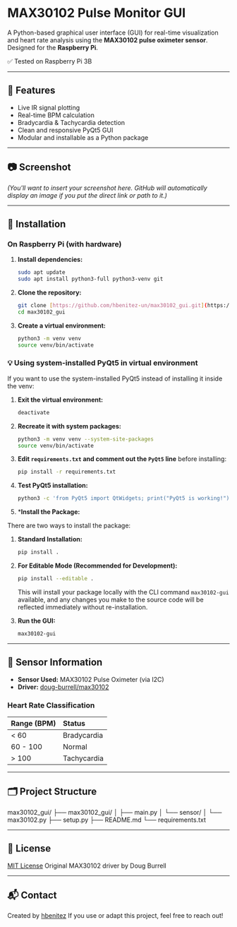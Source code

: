 # MAX30102 Pulse Monitor GUI

A Python-based graphical user interface (GUI) for real-time visualization and heart rate analysis using the **MAX30102 pulse oximeter sensor**. Designed for the **Raspberry Pi**.

✅ Tested on Raspberry Pi 3B

---

## 🚀 Features

* Live IR signal plotting
* Real-time BPM calculation
* Bradycardia & Tachycardia detection
* Clean and responsive PyQt5 GUI
* Modular and installable as a Python package

---

## 📷 Screenshot

*(You'll want to insert your screenshot here. GitHub will automatically display an image if you put the direct link or path to it.)*

---

## 💾 Installation

### On Raspberry Pi (with hardware)

1.  **Install dependencies:**

    ```bash
    sudo apt update
    sudo apt install python3-full python3-venv git
    ```

2.  **Clone the repository:**

    ```bash
    git clone [https://github.com/hbenitez-un/max30102_gui.git](https://github.com/hbenitez-un/max30102_gui.git)
    cd max30102_gui
    ```

3.  **Create a virtual environment:**

    ```bash
    python3 -m venv venv
    source venv/bin/activate
    ```

### 💡 Using system-installed PyQt5 in virtual environment

If you want to use the system-installed PyQt5 instead of installing it inside the venv:

1.  **Exit the virtual environment:**

    ```bash
    deactivate
    ```

2.  **Recreate it with system packages:**

    ```bash
    python3 -m venv venv --system-site-packages
    source venv/bin/activate
    ```

3.  **Edit `requirements.txt` and comment out the `PyQt5` line** before installing:

    ```bash
    pip install -r requirements.txt
    ```

4.  **Test PyQt5 installation:**

    ```bash
    python3 -c 'from PyQt5 import QtWidgets; print("PyQt5 is working!")'
    ```

5.  ***Install the Package:**

There are two ways to install the package:

1.  **Standard Installation:**

    ```bash
    pip install .
    ```

2.  **For Editable Mode (Recommended for Development):**

    ```bash
    pip install --editable .
    ```
    This will install your package locally with the CLI command `max30102-gui` available, and any changes you make to the source code will be reflected immediately without re-installation.


6.  **Run the GUI:**

    ```bash
    max30102-gui
    ```

---

## 💓 Sensor Information

* **Sensor Used:** MAX30102 Pulse Oximeter (via I2C)
* **Driver:** [doug-burrell/max30102](https://github.com/doug-burrell/max30102)

### Heart Rate Classification

| Range (BPM) | Status      |
| :---------- | :---------- |
| < 60        | Bradycardia |
| 60 - 100    | Normal      |
| > 100       | Tachycardia |

---

## 🗂️ Project Structure

max30102_gui/
├── max30102_gui/
│   ├── main.py
│   └── sensor/
│       └── max30102.py
├── setup.py
├── README.md
└── requirements.txt


---

## 📄 License

[MIT License](LICENSE)
Original MAX30102 driver by Doug Burrell

---

## 📬 Contact

Created by [hbenitez](https://github.com/hbenitez-un)
If you use or adapt this project, feel free to reach out!